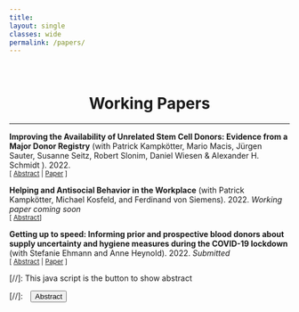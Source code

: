 ```yaml
---
title: 
layout: single
classes: wide
permalink: /papers/
---
```

<br/> 

<!-- Google Tag Manager (noscript) -->
<noscript><iframe src="https://www.googletagmanager.com/ns.html?id=GTM-PNS829G"
height="0" width="0" style="display:none;visibility:hidden"></iframe></noscript>
<!-- End Google Tag Manager (noscript) -->

# <center> Working Papers </center>
- - -


**Improving the Availability of Unrelated Stem Cell Donors: Evidence from a Major Donor Registry** (with Patrick Kampkötter, Mario Macis, Jürgen Sauter, Susanne Seitz, Robert Slonim, Daniel Wiesen & Alexander H. Schmidt ). 2022.
<br/>
<small>[ <a href="#/" onclick="visib('blood')">Abstract</a> | [Paper][stemcell-workingpaper]  ] </small>
<div id="stemcell" style="display: none; text-align: justify; line-height: 1.2" ><small>
The unavailability of potential stem cell donors poses a critical challenge for donor registries worldwide. This study investigates the impact of initiatives of a stem cell donor registry to enhance donors' availability for confirmatory typing. Initiatives ask donors to provide a sample for genetic analysis and/or information on their temporal unavailability. We analyzed 91,479 confirmatory typing requests from DKMS Germany, a large stem cell donor registry, exploiting a quasi-random initiative assignment based on observable characteristics. We find that, first, invitation to the initiatives increases donors' availability. Intention-to-treat estimates yield effects ranging from 2.5 to 3.2 percentage points, and local average treatment effects estimates range from 3.8 to 8.2 percentage points (baseline: 77.1%). Second, the difference in availability between participants and non-participants is over 10 percentage points. The initiatives yield a direct positive effect on donor availability and a selection effect through which participation signals a higher commitment. 
</small><br><br/></div>

[stemcell-workingpaper]: https://www.nber.org/system/files/working_papers/w29857/w29857.pdf



**Helping and Antisocial Behavior in the Workplace** (with Patrick Kampkötter, Michael Kosfeld, and Ferdinand von Siemens). 2022.
*Working paper coming soon*
<br/>
<small>[ <a href="#/" onclick="visib('helping')">Abstract</a>] </small>
<div id="helping" style="display: none; text-align: justify; line-height: 1.2" ><small>
Using representative employer-employee panel data of German firms, we show that differences in supervisors' people skills, as well as workforce trust, social preferences, and personality traits explain firm-level differences in helping and antisocial behavior in the workplace. Our measures are derived from established survey constructs and include preference items that have been behaviorally validated in experimental games by prior research. Together, the results corroborate the importance of both leadership quality and workforce composition for the manifestation of helpful and hostile workplace cultures.
</small><br><br/></div>

**Getting up to speed: Informing prior and prospective blood donors about supply uncertainty and hygiene measures during the COVID-19 lockdown** (with Stefanie Ehmann and Anne Heynold). 2022.
*Submitted*
<br/>
<small>[ <a href="#/" onclick="visib('blood')">Abstract</a> | [Paper][blood-workingpaper]  ] </small>
<div id="blood" style="display: none; text-align: justify; line-height: 1.2" ><small>
The already uncertain supply of whole blood from donors has been made even more volatile by the COVID-19 pandemic. Potential reasons for the persistence of this shock are unawareness of the supply drop, and fear of infection while donating. The primary aim of this study is to test efficacy of measures used by donation organizations and media to appeal to donors and non-donors to donate blood and ensure donor safety during the COVID-19 pandemic. The secondary aim is to explore why some donors donated less as a result of the pandemic. Using a survey experiment with 1,207 participants, we test the effect of informing subjects about donation urgency (shortage information), and secondly, the effect of reducing the potential fear of a SARS-CoV-2 infection (hygiene information) on their inclination to donate before and after the COVID-19 lockdown ended. The results show that shortage information increases willingness to donate for prospective blood donors by 15 percentage points (pp), and increases the willingness of (prospective) donors to donate within the next month by 12pp (9pp), on average. Hygiene information reduces the intention of prior donors to donate again by 8pp, on average. The experimental results are corroborated by evidence from previous donations, showing a 12pp lower likelihood to donate less in 2020 than in 2019 for those who had been informed about shortages by donation organizations. The results suggest that interventions focusing on the marginal impact of donation are more effective than interventions focusing on marginal costs.  
</small><br><br/></div>

 [blood-workingpaper]: 10.17185/duepublico/77203


[//]: This java script is the button to show abstract
<script>
 function visib(id) {
  var x = document.getElementById(id);
  if (x.style.display === "block") {
    x.style.display = "none";
  } else {
    x.style.display = "block";
  }
}
</script>

[//]:&emsp;<button onclick="visib('polariz')" class="btn btn--inverse btn--small">Abstract</button>
